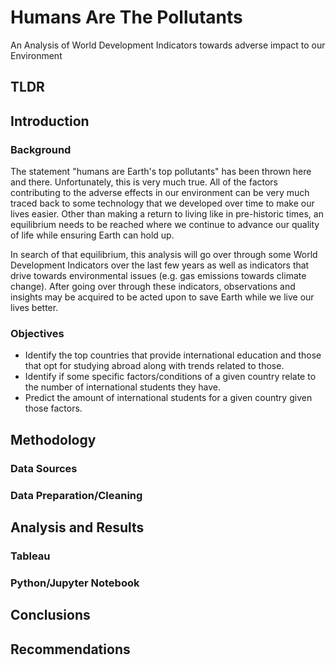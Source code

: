 # Humans Are The Pollutants
An Analysis of World Development Indicators towards adverse impact to our Environment

## TLDR

## Introduction

### Background

The statement "humans are Earth's top pollutants" has been thrown here and there.  Unfortunately, this is very much true.  All of the factors contributing to the adverse effects in our environment can be very much traced back to some technology that we developed over time to make our lives easier.  Other than making a return to living like in pre-historic times, an equilibrium needs to be reached where we continue to advance our quality of life while ensuring Earth can hold up.

In search of that equilibrium, this analysis will go over through some World Development Indicators over the last few years as well as indicators that drive towards environmental issues (e.g. gas emissions towards climate change).  After going over through these indicators,  observations and insights may be acquired to be acted upon to save Earth while we live our lives better.

### Objectives

* Identify the top countries that provide international education and those that opt for studying abroad along with trends related to those.
* Identify if some specific factors/conditions of a given country relate to the number of international students they have.
* Predict the amount of international students for a given country given those factors.

## Methodology

### Data Sources

### Data Preparation/Cleaning

## Analysis and Results

### Tableau

### Python/Jupyter Notebook

## Conclusions

## Recommendations




